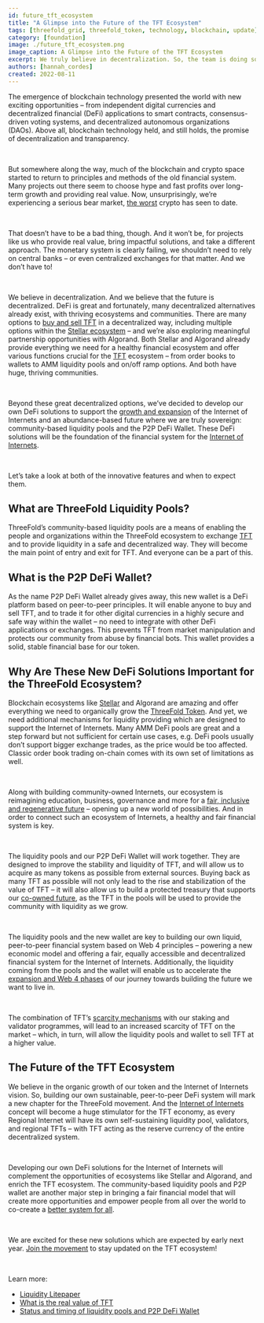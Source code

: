 ```yaml
---
id: future_tft_ecosystem
title: "A Glimpse into the Future of the TFT Ecosystem"
tags: [threefold_grid, threefold_token, technology, blockchain, update]
category: [foundation]
image: ./future_tft_ecosystem.png
image_caption: A Glimpse into the Future of the TFT Ecosystem
excerpt: We truly believe in decentralization. So, the team is doing some incredible work on developing our own DeFi solutions. They’re aimed at providing a native financial system for the Internet of Internets and strengthening the foundation of the ecosystem by enhancing the stability and liquidity of the ThreeFold Token (TFT).
authors: [hannah_cordes]
created: 2022-08-11
---
```


The emergence of blockchain technology presented the world with new exciting opportunities – from independent digital currencies and decentralized financial (DeFi) applications to smart contracts, consensus-driven voting systems, and decentralized autonomous organizations (DAOs). Above all, blockchain technology held, and still holds, the promise of decentralization and transparency.

<br/>

But somewhere along the way, much of the blockchain and crypto space started to return to principles and methods of the old financial system. Many projects out there seem to choose hype and fast profits over long-term growth and providing real value. Now, unsurprisingly, we’re experiencing a serious bear market, [the worst](https://cointelegraph.com/news/2022-bear-market-has-been-the-worst-on-record-glassnode) crypto has seen to date.

<br/>

That doesn’t have to be a bad thing, though. And it won’t be, for projects like us who provide real value, bring impactful solutions, and take a different approach. The monetary system is clearly failing, we shouldn’t need to rely on central banks – or even centralized exchanges for that matter. And we don’t have to!

<br/>

We believe in decentralization. And we believe that the future is decentralized. DeFi is great and fortunately, many decentralized alternatives already exist, with thriving ecosystems and communities. There are many options to [buy and sell TFT](https://library.threefold.me/info/threefold#/tokens/threefold__how_to_buy) in a decentralized way, including multiple options within the [Stellar ecosystem](https://threefold.io/blog/post/thriving_with_stellar/) – and we’re also exploring meaningful partnership opportunities with Algorand. Both Stellar and Algorand already provide everything we need for a healthy financial ecosystem and offer various functions crucial for the [TFT](https://forum.threefold.io/t/the-potential-of-the-threefold-token-tft/1796) ecosystem – from order books to wallets to AMM liquidity pools and on/off ramp options. And both have huge, thriving communities.

<br/>

Beyond these great decentralized options, we’ve decided to develop our own DeFi solutions to support the [growth and expansion](https://threefold.io/blog/post/four_phases_of_threefold/) of the Internet of Internets and an abundance-based future where we are truly sovereign: community-based liquidity pools and the P2P DeFi Wallet. These DeFi solutions will be the foundation of the financial system for the [Internet of Internets](https://threefold.io/blog/post/internet_of_internets/).

<br/>

Let’s take a look at both of the innovative features and when to expect them.

## What are ThreeFold Liquidity Pools?

ThreeFold’s community-based liquidity pools are a means of enabling the people and organizations within the ThreeFold ecosystem to exchange [TFT](https://threefold.io/tft) and to provide liquidity in a safe and decentralized way. They will become the main point of entry and exit for TFT. And everyone can be a part of this.

## What is the P2P DeFi Wallet?

As the name P2P DeFi Wallet already gives away, this new wallet is a DeFi platform based on peer-to-peer principles. It will enable anyone to buy and sell TFT, and to trade it for other digital currencies in a highly secure and safe way within the wallet – no need to integrate with other DeFi applications or exchanges. This prevents TFT from market manipulation and protects our community from abuse by financial bots. This wallet provides a solid, stable financial base for our token.

## Why Are These New DeFi Solutions Important for the ThreeFold Ecosystem?

Blockchain ecosystems like [Stellar](https://threefold.io/blog/post/thriving_with_stellar/) and Algorand are amazing and offer everything we need to organically grow the [ThreeFold Token](https://forum.threefold.io/t/the-potential-of-the-threefold-token-tft/1796?u=hannahcordes). And yet, we need additional mechanisms for liquidity providing which are designed to support the Internet of Internets. Many AMM DeFi pools are great and a step forward but not sufficient for certain use cases, e.g. DeFi pools usually don’t support bigger exchange trades, as the price would be too affected. Classic order book trading on-chain comes with its own set of limitations as well.

<br/>

Along with building community-owned Internets, our ecosystem is reimagining education, business, governance and more for a [fair, inclusive and regenerative future](https://threefold.io/blog/post/planet_first_people_first/) – opening up a new world of possibilities. And in order to connect such an ecosystem of Internets, a healthy and fair financial system is key.

<br/>

The liquidity pools and our P2P DeFi Wallet will work together. They are designed to improve the stability and liquidity of TFT, and will allow us to acquire as many tokens as possible from external sources. Buying back as many TFT as possible will not only lead to the rise and stabilization of the value of TFT – it will also allow us to build a protected treasury that supports our [co-owned future](https://threefold.io/blog/post/internet_of_internets/), as the TFT in the pools will be used to provide the community with liquidity as we grow.

<br/>

The liquidity pools and the new wallet are key to building our own liquid, peer-to-peer financial system based on Web 4 principles – powering a new economic model and offering a fair, equally accessible and decentralized financial system for the Internet of Internets. Additionally, the liquidity coming from the pools and the wallet will enable us to accelerate the [expansion and Web 4 phases](https://threefold.io/blog/post/four_phases_of_threefold/) of our journey towards building the future we want to live in.

<br/>

The combination of TFT’s [scarcity mechanisms](https://forum.threefold.io/t/the-potential-of-the-threefold-token-tft/1796) with our staking and validator programmes, will lead to an increased scarcity of TFT on the market – which, in turn, will allow the liquidity pools and wallet to sell TFT at a higher value.

## The Future of the TFT Ecosystem

We believe in the organic growth of our token and the Internet of Internets vision. So, building our own sustainable, peer-to-peer DeFi system will mark a new chapter for the ThreeFold movement. And the [Internet of Internets](https://threefold.io/blog/post/internet_of_internets/) concept will become a huge stimulator for the TFT economy, as every Regional Internet will have its own self-sustaining liquidity pool, validators, and regional TFTs – with TFT acting as the reserve currency of the entire decentralized system.

<br/>

Developing our own DeFi solutions for the Internet of Internets will complement the opportunities of ecosystems like Stellar and Algorand, and enrich the TFT ecosystem. The community-based liquidity pools and P2P wallet are another major step in bringing a fair financial model that will create more opportunities and empower people from all over the world to co-create a [better system for all](https://threefold.io/blog/post/planet_first_people_first/).

<br/>

We are excited for these new solutions which are expected by early next year. [Join the movement](https://t.me/threefold) to stay updated on the TFT ecosystem! 

<br/>

Learn more:

* [Liquidity Litepaper](https://threefold.docsend.com/view/3mu3cddgj7znuixj)
* [What is the real value of TFT](https://forum.threefold.io/t/what-is-the-real-value-of-tft/3143)
* [Status and timing of liquidity pools and P2P DeFi Wallet](https://forum.threefold.io/t/status-and-timing-of-liquidity-pools-and-p2p-defi-wallet/3228)
